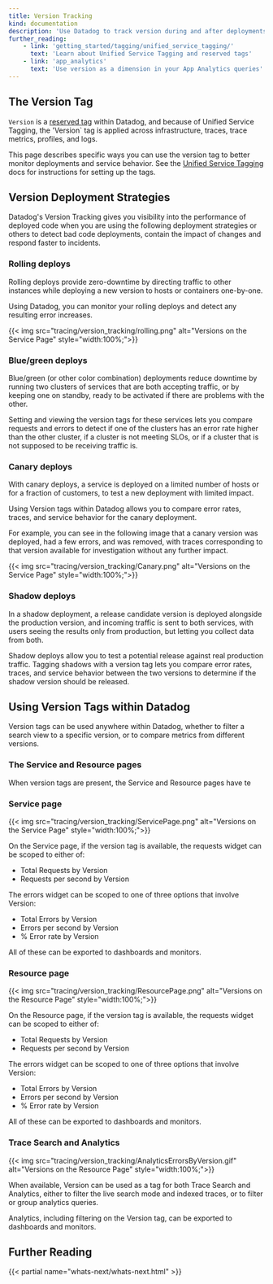 ```yaml
---
title: Version Tracking
kind: documentation
description: 'Use Datadog to track version during and after deployments'
further_reading:
    - link: 'getting_started/tagging/unified_service_tagging/'
      text: 'Learn about Unified Service Tagging and reserved tags'
    - link: 'app_analytics'
      text: 'Use version as a dimension in your App Analytics queries'
---
```

## The Version Tag

`Version` is a [reserved tag][1] within Datadog, and because of Unified Service Tagging, the 'Version` tag is applied across infrastructure, traces, trace metrics, profiles, and logs.

This page describes specific ways you can use the version tag to better monitor deployments and service behavior. See the [Unified Service Tagging][1] docs for instructions for setting up the tags.

## Version Deployment Strategies

Datadog's Version Tracking gives you visibility into the performance of deployed code when you are using the following deployment strategies or others to detect bad code deployments, contain the impact of changes and respond faster to incidents.

### Rolling deploys

Rolling deploys provide zero-downtime by directing traffic to other instances while deploying a new version to hosts or containers one-by-one.

Using Datadog, you can monitor your rolling deploys and detect any resulting error increases.

{{< img src="tracing/version_tracking/rolling.png" alt="Versions on the Service Page"  style="width:100%;">}}

### Blue/green deploys

Blue/green (or other color combination) deployments reduce downtime by running two clusters of services that are both accepting traffic, or by keeping one on standby, ready to be activated if there are problems with the other.

Setting and viewing the version tags for these services lets you compare requests and errors to detect if one of the clusters has an error rate higher than the other cluster, if a cluster is not meeting SLOs, or if a cluster that is not supposed to be receiving traffic is.

### Canary deploys

With canary deploys, a service is deployed on a limited number of hosts or for a fraction of customers, to test a new deployment with limited impact.

Using Version tags within Datadog allows you to compare error rates, traces, and service behavior for the canary deployment.

For example, you can see in the following image that a canary version was deployed, had a few errors, and was removed, with traces corresponding to that version available for investigation without any further impact.

{{< img src="tracing/version_tracking/Canary.png" alt="Versions on the Service Page"  style="width:100%;">}}

### Shadow deploys

In a shadow deployment, a release candidate version is deployed alongside the production version, and incoming traffic is sent to both services, with users seeing the results only from production, but letting you collect data from both.

Shadow deploys allow you to test a potential release against real production traffic. Tagging shadows with a version tag lets you compare error rates, traces, and service behavior between the two versions to determine if the shadow version should be released.

## Using Version Tags within Datadog

Version tags can be used anywhere within Datadog, whether to filter a search view to a specific version, or to compare metrics from different versions.

### The Service and Resource pages

When version tags are present, the Service and Resource pages have te

### Service page

{{< img src="tracing/version_tracking/ServicePage.png" alt="Versions on the Service Page"  style="width:100%;">}}

On the Service page, if the version tag is available, the requests widget can be scoped to either of:
- Total Requests by Version
- Requests per second by Version

The errors widget can be scoped to one of three options that involve Version:

- Total Errors by Version
- Errors per second by Version
- % Error rate by Version

All of these can be exported to dashboards and monitors.

### Resource page

{{< img src="tracing/version_tracking/ResourcePage.png" alt="Versions on the Resource Page"  style="width:100%;">}}

On the Resource page, if the version tag is available, the requests widget can be scoped to either of:
- Total Requests by Version
- Requests per second by Version

The errors widget can be scoped to one of three options that involve Version:

- Total Errors by Version
- Errors per second by Version
- % Error rate by Version

All of these can be exported to dashboards and monitors.

### Trace Search and Analytics

{{< img src="tracing/version_tracking/AnalyticsErrorsByVersion.gif" alt="Versions on the Resource Page"  style="width:100%;">}}

When available, Version can be used as a tag for both Trace Search and Analytics, either to filter the live search mode and indexed traces, or to filter or group analytics queries.

Analytics, including filtering on the Version tag, can be exported to dashboards and monitors.

## Further Reading

{{< partial name="whats-next/whats-next.html" >}}


[1]: /getting_started/tagging/unified_service_tagging/
